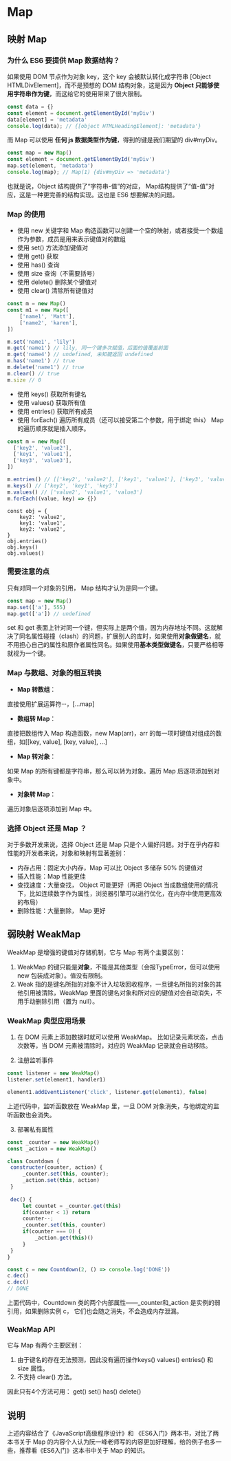 # Map

## 映射 Map

### 为什么 ES6 要提供 Map 数据结构？

如果使用 DOM 节点作为对象 key，这个 key 会被默认转化成字符串 [Object HTMLDivElement]，而不是预想的 DOM 结构对象，这是因为 **Object 只能够使用字符串作为键**，而这给它的使用带来了很大限制。

```js
const data = {}
const element = document.getElementById('myDiv')
data[element] = 'metadata'
console.log(data); // {[object HTMLHeadingElement]: 'metadata'}
```

而 Map 可以使用 **任何 js 数据类型作为键**，得到的键是我们期望的 div#myDiv。

```js
const map = new Map()
const element = document.getElementById('myDiv')
map.set(element, 'metadata')
console.log(map); // Map(1) {div#myDiv => 'metadata'}
```
也就是说，Object 结构提供了“字符串-值”的对应， Map结构提供了“值-值”对应，这是一种更完善的结构实现。这也是 ES6 想要解决的问题。

### Map 的使用
- 使用 new 关键字和 Map 构造函数可以创建一个空的映射，或者接受一个数组作为参数，成员是用来表示键值对的数组
- 使用 set() 方法添加键值对
- 使用 get() 获取
- 使用 has() 查询
- 使用 size 查询（不需要括号）
- 使用 delete() 删除某个键值对
- 使用 clear() 清除所有键值对
```js
const m = new Map()
const m1 = new Map([
    ['name1', 'Matt'],
    ['name2', 'karen'],
])

m.set('name1', 'lily')
m.get('name1') // lily, 同一个键多次赋值，后面的值覆盖前面
m.get('name4') // undefined, 未知键返回 undefined
m.has('name1') // true
m.delete('name1') // true
m.clear() // true
m.size // 0
```

- 使用 keys() 获取所有键名
- 使用 values() 获取所有值
- 使用 entries() 获取所有成员
- 使用 forEach() 遍历所有成员（还可以接受第二个参数，用于绑定 this）
Map的遍历顺序就是插入顺序。
```js
const m = new Map([
  ['key2', 'value2'],
  ['key1', 'value1'],
  ['key3', 'value3'],
])

m.entries() // [['key2', 'value2'], ['key1', 'value1'], ['key3', 'value3'],]
m.keys() // ['key2', 'key1', 'key3']
m.values() // ['value2', 'value1', 'value3']
m.forEach((value, key) => {})
```

```
const obj = {
    key2: 'value2',
    key1: 'value1',
    key2: 'value2',
}
obj.entries()
obj.keys()
obj.values()
```
### 需要注意的点

只有对同一个对象的引用， Map 结构才认为是同一个键。

```js
const map = new Map()
map.set(['a'], 555)
map.get(['a']) // undefined
```
set 和 get 表面上针对同一个键，但实际上是两个值，因为内存地址不同。这就解决了同名属性碰撞（clash）的问题，扩展别人的库时，如果使用**对象做键名**，就不用担心自己的属性和原作者属性同名。如果使用**基本类型做键名**，只要严格相等就视为一个键。

### Map 与数组、对象的相互转换
- **Map 转数组**：

直接使用扩展运算符···，[...map]

- **数组转 Map**：

直接把数组传入 Map 构造函数，new Map(arr)，arr 的每一项时键值对组成的数组，如[[key, value], [key, value], ...]

- **Map 转对象**：

如果 Map 的所有键都是字符串，那么可以转为对象。遍历 Map 后逐项添加到对象中。

- **对象转 Map**：

遍历对象后逐项添加到 Map 中。

### 选择 Object 还是 Map ？
对于多数开发来说，选择 Object 还是 Map 只是个人偏好问题。对于在乎内存和性能的开发者来说，对象和映射有显著差别：
- 内存占用：固定大小内存，Map 可以比 Object 多储存 50% 的键值对
- 插入性能：Map 性能更佳
- 查找速度：大量查找， Object 可能更好（再把 Object 当成数组使用的情况下，比如连续数字作为属性，浏览器引擎可以进行优化，在内存中使用更高效的布局）
- 删除性能：大量删除， Map 更好

## 弱映射 WeakMap

WeakMap 是增强的键值对存储机制，它与 Map 有两个主要区别：
1. WeakMap 的键只能是**对象**，不能是其他类型（会报TypeError，但可以使用 new 包装成对象）。值没有限制。
2. Weak 指的是键名所指的对象不计入垃圾回收程序，一旦键名所指的对象的其他引用被清除，WeakMap 里面的键名对象和所对应的键值对会自动消失，不用手动删除引用（置为 null）。

### WeakMap 典型应用场景

1. 在 DOM 元素上添加数据时就可以使用 WeakMap。
比如记录元素状态，点击次数等，当 DOM 元素被清除时，对应的 WeakMap 记录就会自动移除。

2. 注册监听事件
```js
const listener = new WeakMap()
listener.set(element1, handler1)

element1.addEventListener('click', listener.get(element1), false)
```
上述代码中，监听函数放在 WeakMap 里，一旦 DOM 对象消失，与他绑定的监听函数也会消失。

3. 部署私有属性

```js
const _counter = new WeakMap()
const _action = new WeakMap()

class Countdown {
 constructer(counter, action) {
     _counter.set(this, counter);
     _action.set(this, action)
 }
 
 dec() {
     let countet = _counter.get(this)
     if(counter < 1) return
     counter--;
     _counter.set(this, counter)
     if(counter === 0) {
         _action.get(this)()
     }
 }
} 

const c = new Countdown(2, () => console.log('DONE'))
c.dec()
c.dec()
// DONE
```
上面代码中，Countdown 类的两个内部属性——_counter和_action 是实例的弱引用，如果删除实例 c， 它们也会随之消失，不会造成内存泄漏。

### WeakMap API

它与 Map 有两个主要区别：
1. 由于键名的存在无法预测，因此没有遍历操作keys() values() entries() 和 size 属性。
2. 不支持 clear() 方法。

因此只有4个方法可用： get() set() has() delete() 


## 说明

上述内容结合了《JavaScript高级程序设计》和 《ES6入门》两本书，对比了两本书关于 Map 的内容个人认为阮一峰老师写的内容更加好理解，给的例子也多一些，推荐看《ES6入门》这本书中关于 Map 的知识。